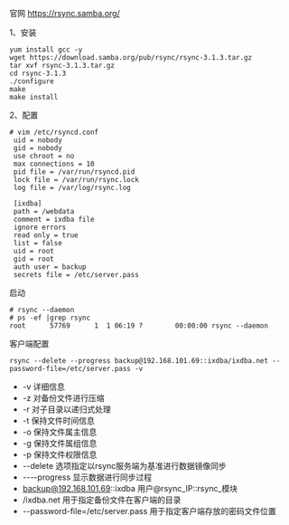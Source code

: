 官网
https://rsync.samba.org/  

1、安装  
```
yum install gcc -y
wget https://download.samba.org/pub/rsync/rsync-3.1.3.tar.gz
tar xvf rsync-3.1.3.tar.gz
cd rsync-3.1.3
./configure
make 
make install
```  

2、配置  
```
# vim /etc/rsyncd.conf 
 uid = nobody
 gid = nobody
 use chroot = no
 max connections = 10
 pid file = /var/run/rsyncd.pid
 lock file = /var/run/rsync.lock
 log file = /var/log/rsync.log

 [ixdba]
 path = /webdata
 comment = ixdba file
 ignore errors
 read only = true
 list = false
 uid = root
 gid = root
 auth user = backup
 secrets file = /etc/server.pass
```  

启动  
```
# rsync --daemon
# ps -ef |grep rsync
root      57769      1  1 06:19 ?        00:00:00 rsync --daemon
```  

客户端配置  
```
rsync --delete --progress backup@192.168.101.69::ixdba/ixdba.net --password-file=/etc/server.pass -v
```
- -v 详细信息
- -z 对备份文件进行压缩
- -r 对子目录以递归式处理
- -t 保持文件时间信息
- -o 保持文件属主信息
- -g 保持文件属组信息
- -p 保持文件权限信息
- --delete 选项指定以rsync服务端为基准进行数据镜像同步
- ----progress 显示数据进行同步过程
- backup@192.168.101.69::ixdba 用户@rsync_IP::rsync_模块
- /ixdba.net 用于指定备份文件在客户端的目录
- --password-file=/etc/server.pass 用于指定客户端存放的密码文件位置
